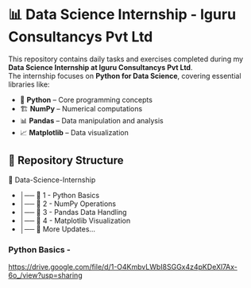 # 📊 Data Science Internship - Iguru Consultancys Pvt Ltd

This repository contains daily tasks and exercises completed during my **Data Science Internship at Iguru Consultancys Pvt Ltd**.  
The internship focuses on **Python for Data Science**, covering essential libraries like:

- 🐍 **Python** – Core programming concepts  
- 🏗 **NumPy** – Numerical computations  
- 📊 **Pandas** – Data manipulation and analysis  
- 📈 **Matplotlib** – Data visualization  

## 📂 Repository Structure  

📁 Data-Science-Internship
- │── 📂  1 - Python Basics
- │── 📂  2 - NumPy Operations
- │── 📂  3 - Pandas Data Handling
- │── 📂  4 - Matplotlib Visualization
- │── 📂 More Updates...

### Python Basics -
https://drive.google.com/file/d/1-O4KmbvLWbI8SGGx4z4pKDeXl7Ax-6o_/view?usp=sharing
